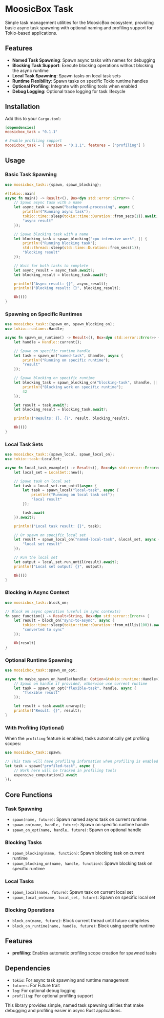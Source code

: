 # MoosicBox Task

Simple task management utilities for the MoosicBox ecosystem, providing basic async task spawning with optional naming and profiling support for Tokio-based applications.

## Features

- **Named Task Spawning**: Spawn async tasks with names for debugging
- **Blocking Task Support**: Execute blocking operations without blocking the async runtime
- **Local Task Spawning**: Spawn tasks on local task sets
- **Runtime Flexibility**: Spawn tasks on specific Tokio runtime handles
- **Optional Profiling**: Integrate with profiling tools when enabled
- **Debug Logging**: Optional trace logging for task lifecycle

## Installation

Add this to your `Cargo.toml`:

```toml
[dependencies]
moosicbox_task = "0.1.1"

# Enable profiling support
moosicbox_task = { version = "0.1.1", features = ["profiling"] }
```

## Usage

### Basic Task Spawning

```rust
use moosicbox_task::{spawn, spawn_blocking};

#[tokio::main]
async fn main() -> Result<(), Box<dyn std::error::Error>> {
    // Spawn async task with a name
    let async_task = spawn("background-processing", async {
        println!("Running async task");
        tokio::time::sleep(tokio::time::Duration::from_secs(1)).await;
        "async result"
    });

    // Spawn blocking task with a name
    let blocking_task = spawn_blocking("cpu-intensive-work", || {
        println!("Running blocking task");
        std::thread::sleep(std::time::Duration::from_secs(1));
        "blocking result"
    });

    // Wait for both tasks to complete
    let async_result = async_task.await?;
    let blocking_result = blocking_task.await?;

    println!("Async result: {}", async_result);
    println!("Blocking result: {}", blocking_result);

    Ok(())
}
```

### Spawning on Specific Runtimes

```rust
use moosicbox_task::{spawn_on, spawn_blocking_on};
use tokio::runtime::Handle;

async fn spawn_on_runtime() -> Result<(), Box<dyn std::error::Error>> {
    let handle = Handle::current();

    // Spawn on specific runtime handle
    let task = spawn_on("named-task", &handle, async {
        println!("Running on specific runtime");
        "result"
    });

    // Spawn blocking on specific runtime
    let blocking_task = spawn_blocking_on("blocking-task", &handle, || {
        println!("Blocking work on specific runtime");
        42
    });

    let result = task.await?;
    let blocking_result = blocking_task.await?;

    println!("Results: {}, {}", result, blocking_result);

    Ok(())
}
```

### Local Task Sets

```rust
use moosicbox_task::{spawn_local, spawn_local_on};
use tokio::task::LocalSet;

async fn local_task_example() -> Result<(), Box<dyn std::error::Error>> {
    let local_set = LocalSet::new();

    // Spawn task on local set
    let task = local_set.run_until(async {
        let task = spawn_local("local-task", async {
            println!("Running on local task set");
            "local result"
        });

        task.await
    }).await?;

    println!("Local task result: {}", task);

    // Or spawn on specific local set
    let result = spawn_local_on("named-local-task", &local_set, async {
        "local set result"
    });

    // Run the local set
    let output = local_set.run_until(result).await?;
    println!("Local set output: {}", output);

    Ok(())
}
```

### Blocking in Async Context

```rust
use moosicbox_task::block_on;

// Block on async operation (useful in sync contexts)
fn sync_function() -> Result<String, Box<dyn std::error::Error>> {
    let result = block_on("sync-to-async", async {
        tokio::time::sleep(tokio::time::Duration::from_millis(100)).await;
        "converted to sync"
    });

    Ok(result)
}
```

### Optional Runtime Spawning

```rust
use moosicbox_task::spawn_on_opt;

async fn maybe_spawn_on_handle(handle: Option<&tokio::runtime::Handle>) {
    // Spawn on handle if provided, otherwise use current runtime
    let task = spawn_on_opt("flexible-task", handle, async {
        "flexible result"
    });

    let result = task.await.unwrap();
    println!("Result: {}", result);
}
```

### With Profiling (Optional)

When the `profiling` feature is enabled, tasks automatically get profiling scopes:

```rust
use moosicbox_task::spawn;

// This task will have profiling information when profiling is enabled
let task = spawn("profiled-task", async {
    // Work here will be tracked in profiling tools
    expensive_computation().await
});
```

## Core Functions

### Task Spawning
- `spawn(name, future)`: Spawn named async task on current runtime
- `spawn_on(name, handle, future)`: Spawn on specific runtime handle
- `spawn_on_opt(name, handle, future)`: Spawn on optional handle

### Blocking Tasks
- `spawn_blocking(name, function)`: Spawn blocking task on current runtime
- `spawn_blocking_on(name, handle, function)`: Spawn blocking task on specific runtime

### Local Tasks
- `spawn_local(name, future)`: Spawn task on current local set
- `spawn_local_on(name, local_set, future)`: Spawn on specific local set

### Blocking Operations
- `block_on(name, future)`: Block current thread until future completes
- `block_on_runtime(name, handle, future)`: Block using specific runtime

## Features

- **profiling**: Enables automatic profiling scope creation for spawned tasks

## Dependencies

- `tokio`: For async task spawning and runtime management
- `futures`: For Future trait
- `log`: For optional debug logging
- `profiling`: For optional profiling support

This library provides simple, named task spawning utilities that make debugging and profiling easier in async Rust applications.
